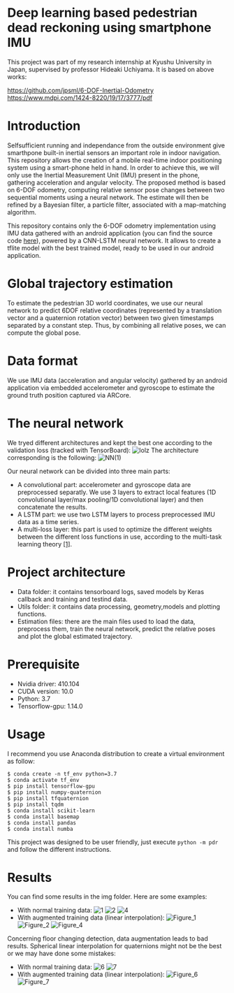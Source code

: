 # Deep learning based pedestrian dead reckoning using smartphone IMU

This project was part of my research internship at Kyushu University in Japan, supervised by professor Hideaki Uchiyama. 
It is based on above works: 

https://github.com/jpsml/6-DOF-Inertial-Odometry
https://www.mdpi.com/1424-8220/19/17/3777/pdf

Introduction
=
Selfsufficient running and independance from the outside environment give smarthpone built-in inertial sensors an important role in indoor navigation. This repository allows the creation of a mobile real-time indoor positioning system using a smart-phone held in hand. 
In order to achieve this, we will only use the Inertial Measurement Unit (IMU) present in the phone, gathering acceleration and angular velocity. The proposed method is based on 6-DOF odometry, computing relative sensor pose changes between two sequential moments using a neural network. The estimate will then be refined by a Bayesian filter, a particle filter, associated with a map-matching algorithm.

 This repository contains only the 6-DOF odometry implementation using IMU data gathered with an android application (you can find the source code [here](https://github.com/rfbr/IMU_and_pose_Android_Recorder)), powered by a CNN-LSTM neural network. It allows to create a tflite model with the best trained model, ready to be used in our android application.

Global trajectory estimation
=
To estimate the pedestrian 3D world coordinates, we use our neural network to predict 6DOF relative coordinates (represented by a translation vector and a quaternion rotation vector) between two given timestamps separated by a constant step.
Thus, by combining all relative poses, we can compute the global pose.

Data format
=
We use IMU data (acceleration and angular velocity) gathered by an android application via embedded accelerometer and gyroscope to estimate the ground truth position captured via ARCore.

The neural network
=
We tryed different architectures and kept the best one according to the validation loss (tracked with TensorBoard):
![lolz](https://user-images.githubusercontent.com/45492759/69095785-5d2cc580-0a53-11ea-8c4d-15a0c374ebb5.png)
The architecture corresponding is the following:
![NN(1)](https://user-images.githubusercontent.com/45492759/69096096-0ecbf680-0a54-11ea-820e-9668266872a6.png)

Our neural network can be divided into three main parts:
- A convolutional part: accelerometer and gyroscope data are preprocessed separatly. We use 3 layers to extract local features (1D convolutional layer/max pooling/1D convolutional layer) and then concatenate the results.
- A LSTM part: we use two LSTM layers to process preprocessed IMU data as a time series.
- A multi-loss layer: this part is used to optimize the different weights between the different loss functions in use, according to the multi-task learning theory [[1]](https://arxiv.org/abs/1705.07115). 

Project architecture
=
- Data folder: it contains tensorboard logs, saved models by Keras callback and training and testind data.
- Utils folder: it contains data processing, geometry,models and plotting functions.
- Estimation files: there are the main files used to load the data, preprocess them, train the neural network, predict the relative poses and plot the global estimated trajectory.

Prerequisite
=
- Nvidia driver: 410.104
- CUDA version: 10.0
- Python: 3.7
- Tensorflow-gpu: 1.14.0

Usage 
= 
I recommend you use Anaconda distribution to create a virtual environment as follow:
```console
$ conda create -n tf_env python=3.7
$ conda activate tf_env
$ pip install tensorflow-gpu
$ pip install numpy-quaternion
$ pip install tfquaternion
$ pip install tqdm
$ conda install scikit-learn
$ conda install basemap
$ conda install pandas
$ conda install numba
```
This project was designed to be user friendly, just execute ```python -m pdr``` and follow the different instructions.

Results
= 
You can find some results in the img folder. Here are some examples:
- With normal training data:
![1](https://user-images.githubusercontent.com/45492759/64983234-5ac9b600-d8c0-11e9-87c0-d53ada211f5f.png)
![2](https://user-images.githubusercontent.com/45492759/64983238-5bfae300-d8c0-11e9-9af7-31400fd39063.png)
![4](https://user-images.githubusercontent.com/45492759/64983246-5f8e6a00-d8c0-11e9-92b1-91ffb40a1db4.png)
- With augmented training data (linear interpolation):
![Figure_1](https://user-images.githubusercontent.com/45492759/64983597-2dc9d300-d8c1-11e9-814e-1b0e227e9efe.png)
![Figure_2](https://user-images.githubusercontent.com/45492759/64983598-2e626980-d8c1-11e9-8436-0b445d134c62.png)
![Figure_4](https://user-images.githubusercontent.com/45492759/64983603-2f939680-d8c1-11e9-8088-138280f54684.png)


Concerning floor changing detection, data augmentation leads to bad results. Spherical linear interpolation for quaternions might not be the best or we may have done some mistakes: 
- With normal training data:
![6](https://user-images.githubusercontent.com/45492759/64983633-3f12df80-d8c1-11e9-88ee-43b68b174306.png)
![7](https://user-images.githubusercontent.com/45492759/64983637-3fab7600-d8c1-11e9-9296-0be589ef1a5d.png)
- With augmented training data (linear interpolation):
![Figure_6](https://user-images.githubusercontent.com/45492759/64983644-41753980-d8c1-11e9-96ff-b014a8895275.png)
![Figure_7](https://user-images.githubusercontent.com/45492759/64983797-a6c92a80-d8c1-11e9-9411-5535b6f9ef9b.png)
